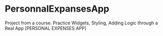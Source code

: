 # PersonnalExpansesApp
Project from a course. Practice Widgets, Styling, Adding Logic through a Real App [PERSONAL EXPENSES APP]
